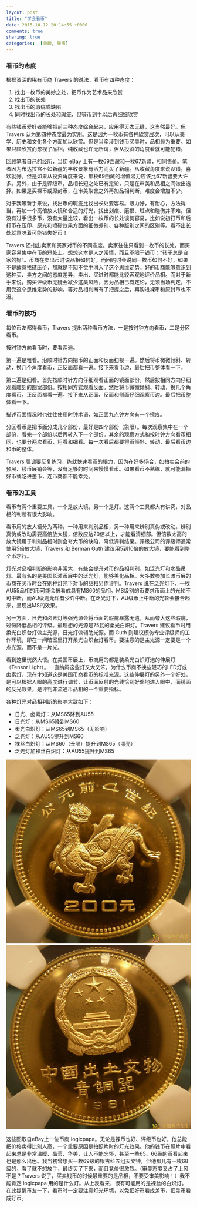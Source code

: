 ```yaml
---
layout: post
title: "学会看币"
date: 2015-10-12 20:14:55 +0800
comments: true
sharing: true
categories:  [收藏, 钱币]
---
```


### 看币的态度

根据资深的稀有币商 Travers 的说法，看币有四种态度：

1. 找出一枚币的美妙之处，把币作为艺术品来欣赏
2. 找出币的长处
3. 找出币的瑕疵或缺陷
4. 同时找出币的长处和瑕疵，但等币到手以后再细细欣赏

有些钱币爱好者能够把前三种态度综合起来，应用得天衣无缝，这当然最好。但 Travers 认为第四种态度最为实用。这是因为一枚币有各种欣赏层次，可以从美学、历史和文化各个方面加以欣赏。但是当牵涉到钱币买卖时，品相最为重要。如果只顾欣赏而忽视了品相，纯收藏也许无所谓，但从投资的角度看就可能犯错。

回顾笔者自己的经历，当初 eBay 上有一枚69西藏和一枚67新疆，相同售价。笔者因为布达拉宫不如新疆的丰收景象有活力而买了新疆。从收藏角度来说没错，喜欢就好。但是如果从投资角度来说，那枚69西藏的增值潜力应该比67新疆要大许多。另外，由于是评级币，品相长短之处已有定论，只是在审美和品相之间做出选择。如果是买裸币或原封币，在审美取舍之外再加品相判断，难度会增加不少。

对于我等新手来说，找出币的瑕疵比找出长处要容易。眼力好，有耐心，方法得当，再加一个高倍放大镜和合适的灯光，找出划痕、磨损、斑点和碰伤并不难。但没有过手很多币，没有大量比较，看出一枚币的长处谈何容易，比如说初打币和后打币在压印、原光和喷砂效果方面的细微差别、各种版别之间的区别等。看不出长处就意味着可能错失好币！

Travers 还指出卖家和买家对币的不同态度。卖家往往只看到一枚币的长处，而买家容易集中在币的短处上。想想这本是人之常情，而且不限于钱币：“孩子总是自家的好”。币商在卖出币时说品相如何好，而回购时会说同一枚币如何不好，如果不是故意找碴压价，那就是不知不觉中滑入了这个思维定势。好的币商能够意识到这种买、卖方之间的态度差异，卖出、买进时都能比较客观地评价品相。而对于新手来说，购买评级币无疑会减少这类风险，因为品相已有定论，无须当场判定，不用受这个思维定势的影响。等对品相判断有了把握之后，再购进裸币和原封币也不迟。

### 看币的技巧

每位币友都得看币，Travers 提出两种看币方法，一是按时钟方向看币，二是分区看币。

按时钟方向看币时，要看两遍。

第一遍是粗看。沿顺时针方向把币的正面和反面扫视一遍。然后将币微微倾斜、转动，换几个角度看币，正反面都看一遍。接下来看币边，最后把币整体看一下。

第二遍是细看。首先按顺时针方向仔细观看正面的镜面部份，然后按相同方向仔细观看雕刻的图案部份。按相同方式观看反面。然后将币微微倾斜、转动，换几个角度看币，正反面都看一遍。接下来从正面、反面和侧面仔细观察币边。最后把币整体看一下。

描述币面情况时也往往使用时钟术语，如正面九点钟方向有一个擦痕。

分区看币是把币面分成几个部份，最好是四个部份（象限）。每次观察集中在一个部份，看完一个部份以后再转入下一个部份。其余的观察方式和按时钟方向看币相同，也要分两次看币，粗看和细看。每一次看后都要将币倾斜、转动，最后看币边和币的整体。

Travers 强调要反复练习，练就快速看币的眼力，因为在好多场合，如拍卖会前的预展、钱币展销会等，没有足够的时间来慢慢看币。如果看币不熟练，就可能漏掉好币或吃进差币，连币商都不能幸免。

### 看币的工具

看币有两个重要工具，一个是放大镜，另一个是灯。这两个工具都大有讲究，对品相的判断有很大影响。

看币用的放大镜分为两种，一种用来判别品相，另一种用来辨别真伪或改动。辨别真伪或改动需要高倍放大镜，倍数应达20倍以上，才能看清细部。但倍数太高的放大镜用于判别品相时则会夸大币的缺陷，降低评判结果。评级公司的评级师通常使用5倍放大镜，Travers 和 Berman Guth 建议用5到10倍的放大镜，要能看到整个币才行。

灯光对品相判断的影响非常大，有些会提升对币的品相判别，如泛光灯和水晶吊灯。最有名的是美国长滩币展中的泛光灯，能够美化品相。大多数参加长滩币展的币商在买币时会在别种灯光下对币的品相另作评判。Travers 说在泛光灯下，一枚AU55品相的币可能会被看成具有MS60的品相。MS级别的币要求币面上的光轮不可中断，而AU级则允许有少许中断。在泛光灯下，AU级币上中断的光轮会接合起来，呈现出MS的效果。

另一方面，日光和卤素灯等强光源会将币面的瑕疵暴露无遗，从而夸大这些瑕疵，过份降低品相的评级。最理想的光源是75瓦的柔光白炽灯。Travers 建议看币时用柔光白炽台灯做主光源，日光灯做辅助光源。而 Guth 则建议模仿专业评级师的工作环境，即在一间暗室里打开柔光白炽台灯看币。要注意的是主光源一定要是一个点光源，而不是一片光。

看到这里恍然大悟。在美国币展上，币商用的都是装柔光白炽灯泡的伸展灯（Tensor Light）。一直纳闷这些灯又大又笨，为什么币商不换些轻巧的LED灯或卤素灯，现在才知道这是美国币商看币的标准光源。这些伸展灯的另外一个好处，是可以根据人眼的高度进行调节，让币面反射的光线恰到好处地进入眼中，而镜面的反光效果，是评判非流通币品相的一个重要指标。

各种灯光对品相判断的影响大致如下：

  * 日光、卤素灯：从MS65降到AU55
  * 日光灯：从MS65降到MS60
  * 柔光白炽灯：从MS65到MS65（无影响）
  * 泛光灯：从AU55提升到MS60
  * 裸丝白炽灯：从MS60（丑陋）提升到MS65（漂亮）
  * 泛光灯加裸丝白炽灯：从AU55提升到MS65
  
![Bronze Age Creature Reverse](/images/posts/bronze_age_creature_g200_rev.jpg)
![Bronze Age Creature Obverse](/images/posts/bronze_age_creature_g200_obv.jpg)

<span class="comments">这些图取自eBay上一位币商 logicpapa。无论是裸币也好、评级币也好，他总能把价格卖得比别人高，一个重要原因是拍照片时的灯光效果。他的钱币在照片中看起来总是非常温暖、晶莹、华美，让人不能忘怀，甚至一些65、66级的币看起来也是那么出色。我当初曾想买一枚69级的银古科五组天文钟，但他那儿有一枚68级的，看了就不想放手，最终买了下来，而且竞价很激烈。（审美态度又占了上风不是？Travers 说了，买卖钱币的时候最重要的是品相，不要受审美影响！）我不能肯定 logicpapa 用的是什么灯。从上表看来，很有可能用的是裸丝的白炽灯。在此提醒币友一下，看币时一定要注意灯光环境，以免把好币看成差币，把差币看成好币。</span>
